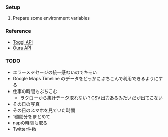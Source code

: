 ### Setup
1. Prepare some environment variables

### Reference
* [Toggl API](https://github.com/toggl/toggl_api_docs/blob/master/reports.md)
* [Oura API](https://cloud.ouraring.com/docs/)

### TODO
* エラーメッセージの統一感ないのでキモい
* Google Maps Timeline のデータをどっかにぶちこんで利用できるようにする
* 仕事の時間もぶちこむ
  * ラクローから集計データ取れない？CSV出力あるみたいだが出てこない
* その日の写真
* その日のスマホを見ていた時間
* 1週間分をまとめて
* napの時間も取る
* Twitter件数
